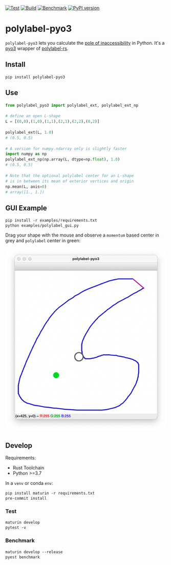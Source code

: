[![Test](https://github.com/MoonVision/polylabel-pyo3/actions/workflows/test.yml/badge.svg)](https://github.com/MoonVision/polylabel-pyo3/actions/workflows/test.yml)
[![Build](https://github.com/MoonVision/polylabel-pyo3/actions/workflows/build.yml/badge.svg)](https://github.com/MoonVision/polylabel-pyo3/actions/workflows/build.yml)
[![Benchmark](https://github.com/MoonVision/polylabel-pyo3/actions/workflows/bench.yml/badge.svg)](https://github.com/MoonVision/polylabel-pyo3/actions/workflows/bench.yml) [![PyPI version](https://badge.fury.io/py/polylabel-pyo3.svg)](https://badge.fury.io/py/polylabel-pyo3)

# polylabel-pyo3

`polylabel-pyo3` lets you calculate the [pole of inaccessibility](https://github.com/mapbox/polylabel) in Python. It's a [pyo3](https://github.com/PyO3/pyo3) wrapper of [polylabel-rs](https://github.com/urschrei/polylabel-rs).

## Install

```
pip install polylabel-pyo3
```

## Use

```python
from polylabel_pyo3 import polylabel_ext, polylabel_ext_np

# define an open L-shape
L = [(0,0),(1,0),(1,1),(2,1),(2,2),(0,2)]

polylabel_ext(L, 1.0)
# (0.5, 0.5)

# A version for numpy.ndarray only is slightly faster
import numpy as np
polylabel_ext_np(np.array(L, dtype=np.float), 1.0)
# (0.5, 0.5)

# Note that the optional polylabel center for an L-shape
# is in between its mean of exterior vertices and origin
np.mean(L, axis=0)
# array([1., 1.])
```

## GUI Example

```
pip install -r examples/requirements.txt
python examples/polylabel_gui.py
```

Drag your shape with the mouse and observe a `momentum` based center in grey and `polylabel` center in green:

![](./docs/polylabel_gui-min.png)

## Develop

Requirements:

- Rust Toolchain
- Python >=3.7

In a `venv` or conda `env`:
```
pip install maturin -r requirements.txt
pre-commit install
```

### Test

```
maturin develop
pytest -v
```

### Benchmark

```
maturin develop --release
pyest benchmark
```
